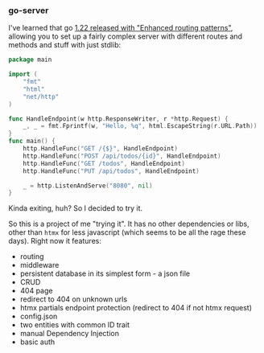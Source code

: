 ### go-server

I've learned that go [1.22 released with "Enhanced routing patterns"](https://tip.golang.org/doc/go1.22), allowing you
to set up a fairly complex server with different routes and methods and stuff with just stdlib:

```go
package main

import (
	"fmt"
	"html"
	"net/http"
)

func HandleEndpoint(w http.ResponseWriter, r *http.Request) {
	_, _ = fmt.Fprintf(w, "Hello, %q", html.EscapeString(r.URL.Path))
}
func main() {
	http.HandleFunc("GET /{$}", HandleEndpoint)
	http.HandleFunc("POST /api/todos/{id}", HandleEndpoint)
	http.HandleFunc("GET /todos", HandleEndpoint)
	http.HandleFunc("PUT /api/todos", HandleEndpoint)

	_ = http.ListenAndServe("8080", nil) 
}
```

Kinda exiting, huh? So I decided to try it.

So this is a project of me "trying it".
It has no other dependencies or libs, other than `htmx` for less javascript (which seems to be all the rage these days).
Right now it features:

- routing
- middleware
- persistent database in its simplest form - a json file
- CRUD
- 404 page
- redirect to 404 on unknown urls
- htmx partials endpoint protection (redirect to 404 if not htmx request)
- config.json
- two entities with common ID trait
- manual Dependency Injection
- basic auth
